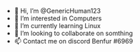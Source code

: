 - 👋 Hi, I’m @GenericHuman123
- 👀 I’m interested in Computers
- 🌱 I’m currently learning Linux
- 💞️ I’m looking to collaborate on somthing
- 📫 Contact me on discord Benfur #6969

<!---
GenericHuman123/GenericHuman123 is a ✨ special ✨ repository because its `README.md` (this file) appears on your GitHub profile.
You can click the Preview link to take a look at your changes.
--->
